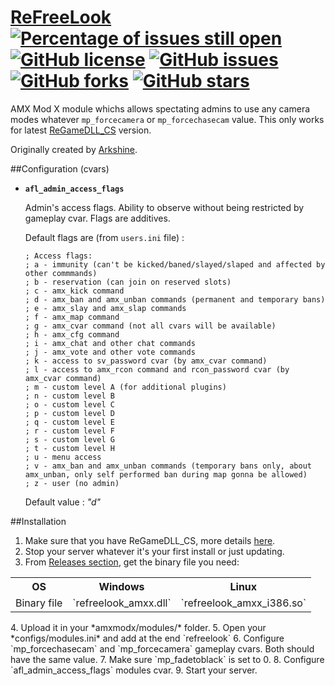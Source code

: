 # [ReFreeLook](https://github.com/rehlds/ReFreeLook) [![Percentage of issues still open](http://isitmaintained.com/badge/open/rehlds/ReFreeLook.svg)](http://isitmaintained.com/project/rehlds/ReFreeLook "Percentage of issues still open") [![GitHub license](https://img.shields.io/github/license/rehlds/ReFreeLook.svg?longCache=true&style=flat-square)](https://github.com/rehlds/ReFreeLook/blob/master/LICENSE.md) [![GitHub issues](https://img.shields.io/github/issues/rehlds/ReFreeLook.svg?longCache=true&style=flat-square)](https://github.com/rehlds/ReFreeLook/issues) [![GitHub forks](https://img.shields.io/github/forks/rehlds/ReFreeLook.svg?longCache=true&style=flat-square)](https://github.com/rehlds/ReFreeLook/network) [![GitHub stars](https://img.shields.io/github/stars/rehlds/ReFreeLook.svg?longCache=true&style=flat-square)](https://github.com/rehlds/ReFreeLook/stargazers)

AMX Mod X module whichs allows spectating admins to use any camera modes whatever `mp_forcecamera` or `mp_forcechasecam` value.
This only works for latest [ReGameDLL_CS](https://github.com/s1lentq/ReGameDLL_CS) version.

Originally created by [Arkshine](https://github.com/Arkshine/AdminFreeLook).

##Configuration (cvars)

* __`afl_admin_access_flags`__

  Admin's access flags.
  Ability to observe without being restricted by gameplay cvar.
  Flags are additives.

  Default flags are (from `users.ini` file) :

  ```
  ; Access flags:
  ; a - immunity (can't be kicked/baned/slayed/slaped and affected by other commmands)
  ; b - reservation (can join on reserved slots)
  ; c - amx_kick command
  ; d - amx_ban and amx_unban commands (permanent and temporary bans)
  ; e - amx_slay and amx_slap commands
  ; f - amx_map command
  ; g - amx_cvar command (not all cvars will be available)
  ; h - amx_cfg command
  ; i - amx_chat and other chat commands
  ; j - amx_vote and other vote commands
  ; k - access to sv_password cvar (by amx_cvar command)
  ; l - access to amx_rcon command and rcon_password cvar (by amx_cvar command)
  ; m - custom level A (for additional plugins)
  ; n - custom level B
  ; o - custom level C
  ; p - custom level D
  ; q - custom level E
  ; r - custom level F
  ; s - custom level G
  ; t - custom level H
  ; u - menu access
  ; v - amx_ban and amx_unban commands (temporary bans only, about amx_unban, only self performed ban during map gonna be allowed)
  ; z - user (no admin)
  ```

  Default value : *"d"*

##Installation

1. Make sure that you have ReGameDLL_CS, more details [here](https://github.com/s1lentq/ReGameDLL_CS#how-can-use-it).
2. Stop your server whatever it's your first install or just updating.
3. From [Releases section](https://github.com/s1lentq/ReFreeLook/releases/latest), get the binary file you need:
<table>
	<tbody>
		<tr>
			<th align="center">OS</th>
			<th align="center">Windows</th>
			<th align="center">Linux</th>
		</tr>
		<tr>
			<td align="center">Binary file</td>
			<td align="center">`refreelook_amxx.dll`</td>
			<td align="center">`refreelook_amxx_i386.so`</td>
		</tr>
	</tbody>
</table>
4. Upload it in your *amxmodx/modules/* folder.
5. Open your *configs/modules.ini* and add at the end `refreelook`
6. Configure `mp_forcechasecam` and `mp_forcecamera` gameplay cvars. Both should have the same value.
7. Make sure `mp_fadetoblack` is set to 0.
8. Configure `afl_admin_access_flags` modules cvar.
9. Start your server.
